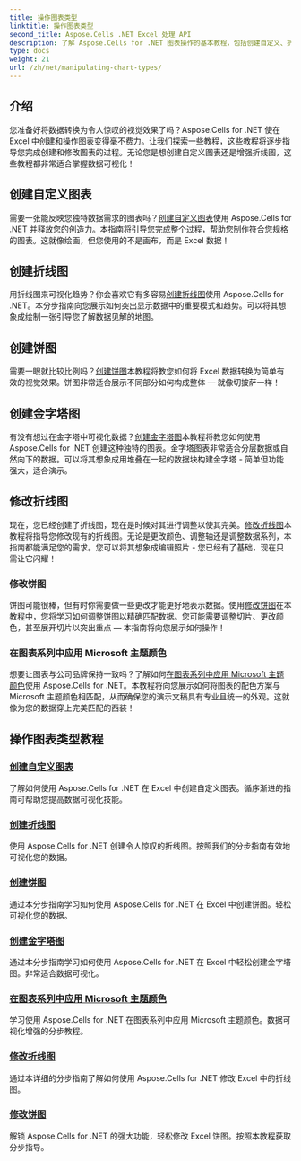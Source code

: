 ```yaml
---
title: 操作图表类型
linktitle: 操作图表类型
second_title: Aspose.Cells .NET Excel 处理 API
description: 了解 Aspose.Cells for .NET 图表操作的基本教程，包括创建自定义、折线和饼图。学习修改图表和应用 Microsoft 主题颜色。
type: docs
weight: 21
url: /zh/net/manipulating-chart-types/
---
```

## 介绍

您准备好将数据转换为令人惊叹的视觉效果了吗？Aspose.Cells for .NET 使在 Excel 中创建和操作图表变得毫不费力。让我们探索一些教程，这些教程将逐步指导您完成创建和修改图表的过程。无论您是想创建自定义图表还是增强折线图，这些教程都非常适合掌握数据可视化！

## 创建自定义图表
需要一张能反映您独特数据需求的图表吗？[创建自定义图表](./create-custom-chart/)使用 Aspose.Cells for .NET 并释放您的创造力。本指南将引导您完成整个过程，帮助您制作符合您规格的图表。这就像绘画，但您使用的不是画布，而是 Excel 数据！

## 创建折线图
用折线图来可视化趋势？你会喜欢它有多容易[创建折线图](./create-line-chart/)使用 Aspose.Cells for .NET。本分步指南向您展示如何突出显示数据中的重要模式和趋势。可以将其想象成绘制一张引导您了解数据见解的地图。

## 创建饼图
需要一眼就比较比例吗？[创建饼图](./create-pie-chart/)本教程将教您如何将 Excel 数据转换为简单有效的视觉效果。饼图非常适合展示不同部分如何构成整体 — 就像切披萨一样！

## 创建金字塔图
有没有想过在金字塔中可视化数据？[创建金字塔图](./create-pyramid-chart/)本教程将教您如何使用 Aspose.Cells for .NET 创建这种独特的图表。金字塔图表非常适合分层数据或自然向下的数据。可以将其想象成用堆叠在一起的数据块构建金字塔 - 简单但功能强大，适合演示。

## 修改折线图
现在，您已经创建了折线图，现在是时候对其进行调整以使其完美。[修改折线图](./modify-line-chart/)本教程将指导您修改现有的折线图。无论是更改颜色、调整轴还是调整数据系列，本指南都能满足您的需求。您可以将其想象成编辑照片 - 您已经有了基础，现在只需让它闪耀！

### 修改饼图
饼图可能很棒，但有时你需要做一些更改才能更好地表示数据。使用[修改饼图](./modify-pie-chart/)在本教程中，您将学习如何调整饼图以精确匹配数据。您可能需要调整切片、更改颜色，甚至展开切片以突出重点 — 本指南将向您展示如何操作！

### 在图表系列中应用 Microsoft 主题颜色
想要让图表与公司品牌保持一致吗？了解如何[在图表系列中应用 Microsoft 主题颜色](./apply-microsoft-theme-color-in-chart-series/)使用 Aspose.Cells for .NET。本教程将向您展示如何将图表的配色方案与 Microsoft 主题颜色相匹配，从而确保您的演示文稿具有专业且统一的外观。这就像为您的数据穿上完美匹配的西装！

## 操作图表类型教程
### [创建自定义图表](./create-custom-chart/)
了解如何使用 Aspose.Cells for .NET 在 Excel 中创建自定义图表。循序渐进的指南可帮助您提高数据可视化技能。
### [创建折线图](./create-line-chart/)
使用 Aspose.Cells for .NET 创建令人惊叹的折线图。按照我们的分步指南有效地可视化您的数据。
### [创建饼图](./create-pie-chart/)
通过本分步指南学习如何使用 Aspose.Cells for .NET 在 Excel 中创建饼图。轻松可视化您的数据。
### [创建金字塔图](./create-pyramid-chart/)
通过本分步指南学习如何使用 Aspose.Cells for .NET 在 Excel 中轻松创建金字塔图。非常适合数据可视化。
### [在图表系列中应用 Microsoft 主题颜色](./apply-microsoft-theme-color-in-chart-series/)
学习使用 Aspose.Cells for .NET 在图表系列中应用 Microsoft 主题颜色。数据可视化增强的分步教程。
### [修改折线图](./modify-line-chart/)
通过本详细的分步指南了解如何使用 Aspose.Cells for .NET 修改 Excel 中的折线图。
### [修改饼图](./modify-pie-chart/)
解锁 Aspose.Cells for .NET 的强大功能，轻松修改 Excel 饼图。按照本教程获取分步指导。